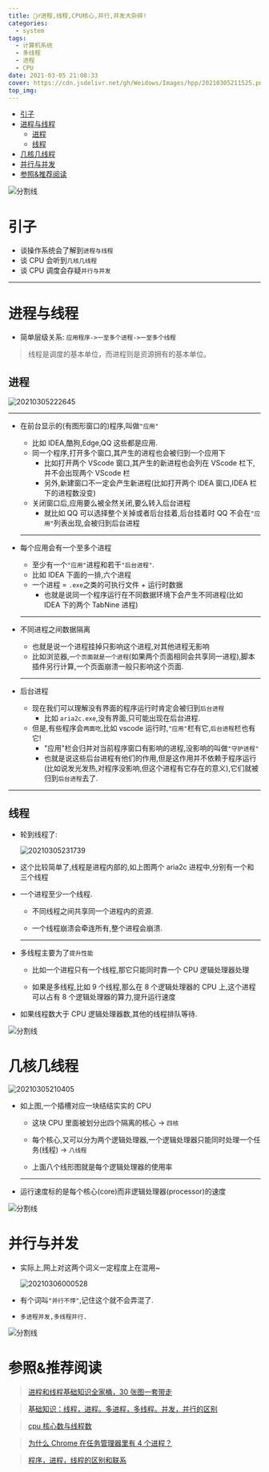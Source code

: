 ```yaml
---
title: 🤷‍♂️进程,线程,CPU核心,并行,并发大杂碎!
categories:
  - system
tags:
  - 计算机系统
  - 多线程
  - 进程
  - CPU
date: 2021-03-05 21:08:33
cover: https://cdn.jsdelivr.net/gh/Weidows/Images/hpp/20210305211525.png
top_img:
---
```


<!--
 * @?: *********************************************************************
 * @Author: Weidows
 * @LastEditors: Weidows
 * @LastEditTime: 2021-03-06 00:30:57
 * @FilePath: \Weidowsd:\Game\Github\Blog-private\source\_posts\system\process-thread.md
 * @Description:
 * @!: *********************************************************************
-->

- [引子](#引子)
- [进程与线程](#进程与线程)
  - [进程](#进程)
  - [线程](#线程)
- [几核几线程](#几核几线程)
- [并行与并发](#并行与并发)
- [参照&推荐阅读](#参照推荐阅读)

![分割线](https://cdn.jsdelivr.net/gh/Weidows/Images/img/divider.png)

# 引子

- 谈操作系统会了解到`进程与线程`
- 谈 CPU 会听到`几核几线程`
- 谈 CPU 调度会存疑`并行与并发`

---

# 进程与线程

- 简单层级关系: `应用程序->一至多个进程->一至多个线程`

> 线程是调度的基本单位，而进程则是资源拥有的基本单位。

## 进程

<img src="https://cdn.jsdelivr.net/gh/Weidows/Images/hpp/20210305222645.png" alt="20210305222645" />

---

- 在前台显示的(有图形窗口的)程序,叫做`"应用"`

  - 比如 IDEA,酷狗,Edge,QQ 这些都是应用.
  - 同一个程序,打开多个窗口,其产生的进程也会被归到一个应用下
    - 比如打开两个 VScode 窗口,其产生的新进程也会列在 VScode 栏下,并不会出现两个 VScode 栏
    - 另外,新建窗口不一定会产生新进程(比如打开两个 IDEA 窗口,IDEA 栏下的进程数没变)
  - 关闭窗口后,应用要么被全然关闭,要么转入后台进程
    - 就比如 QQ 可以选择整个关掉或者后台挂着,后台挂着时 QQ 不会在`"应用"`列表出现,会被归到后台进程

  ***

- 每个应用会有一个至多个进程

  - 至少有一个`"应用"`进程和若干`"后台进程"`.
  - 比如 IDEA 下面的一排,六个进程
  - 一个进程 = `.exe`之类的可执行文件 + 运行时数据
    - 也就是说同一个程序运行在不同数据环境下会产生不同进程(比如 IDEA 下的两个 TabNine 进程)

  ***

- 不同进程之间数据隔离

  - 也就是说一个进程挂掉只影响这个进程,对其他进程无影响
  - 比如浏览器,`一个页面就是一个进程`(如果两个页面相同会共享同一进程),脚本插件另行计算,一个页面崩溃一般只影响这个页面.

  ***

- 后台进程

  - 现在我们可以理解没有界面的程序运行时肯定会被归到`后台进程`
    - 比如 `aria2c.exe`,没有界面,只可能出现在后台进程.
  - 但是,有些程序会`两面吃`,比如 vscode 运行时,`"应用"`栏有它,`后台进程`栏也有它!
    - "应用"栏会归并对当前程序窗口有影响的进程,没影响的叫做`"守护进程"`
    - 也就是说这些后台进程有他们的作用,但是这作用并不依赖于程序运行(比如说发光发热,对程序没影响,但这个进程有它存在的意义),它们就被归到`后台进程`去了.

---

## 线程

- 轮到线程了:

  <img src="https://cdn.jsdelivr.net/gh/Weidows/Images/hpp/20210305231739.png" alt="20210305231739" />

- 这个比较简单了,线程是进程内部的,如上图两个 aria2c 进程中,分别有一个和三个线程

- 一个进程至少一个线程.

  - 不同线程之间共享同一个进程内的资源.

  - 一个线程崩溃会牵连所有,整个进程会崩溃.

  ***

- 多线程主要为了`提升性能`

  - 比如一个进程只有一个线程,那它只能同时靠一个 CPU 逻辑处理器处理

  - 如果是多线程,比如 9 个线程,那么在 8 个逻辑处理器的 CPU 上,这个进程可以占有 8 个逻辑处理器的算力,提升运行速度

- 如果线程数大于 CPU 逻辑处理器数,其他的线程排队等待.

![分割线](https://cdn.jsdelivr.net/gh/Weidows/Images/img/divider.png)

# 几核几线程

<img src="https://cdn.jsdelivr.net/gh/Weidows/Images/hpp/20210305210405.png" alt="20210305210405" />

- 如上图,一个插槽对应一块结结实实的 CPU

  - 这块 CPU 里面被划分出四个隔离的核心 -> `四核`

  - 每个核心,又可以分为两个逻辑处理器,一个逻辑处理器只能同时处理一个任务(线程) -> `八线程`

  - 上面八个线形图就是每个逻辑处理器的使用率

  ***

- 运行速度标的是每个核心(core)而非逻辑处理器(processor)的速度

![分割线](https://cdn.jsdelivr.net/gh/Weidows/Images/img/divider.png)

# 并行与并发

- 实际上,网上对这两个词义一定程度上在混用~

  <img src="https://cdn.jsdelivr.net/gh/Weidows/Images/hpp/20210306000528.png" alt="20210306000528" />

- 有个词叫`"并行不悖"`,记住这个就不会弄混了.

- `多进程并发,多线程并行.`

![分割线](https://cdn.jsdelivr.net/gh/Weidows/Images/img/divider.png)

# 参照&推荐阅读

> [进程和线程基础知识全家桶，30 张图一套带走](https://mp.weixin.qq.com/s?__biz=Mzk0NzE4NTk4Ng==&mid=2247486625&idx=1&sn=f35d340727b0e8e23f82ff7c5182c893&chksm=c37bfc8cf40c759a084effb4c5b253ad50ad0be02b8b8dea073fa333ca6adefce6ef8cb6db9f&mpshare=1&scene=23&srcid=0305mrfN5sGJ1jI9aPxUFqjU&sharer_sharetime=1614936389002&sharer_shareid=ff6bb8cfd138294e80df076b8b76232d#rd)

> [基础知识：线程，进程。多进程，多线程。并发，并行的区别](https://blog.csdn.net/cherrycheng_/article/details/51384657)

> [cpu 核心数与线程数](https://zhuanlan.zhihu.com/p/86855590)

> [为什么 Chrome 在任务管理器里有 4 个进程？](https://blog.51cto.com/14462329/2427415)

> [程序，进程，线程的区别和联系](https://blog.csdn.net/a3192048/article/details/82085422?utm_medium=distribute.pc_relevant.none-task-blog-baidujs_baidulandingword-1&spm=1001.2101.3001.4242)
